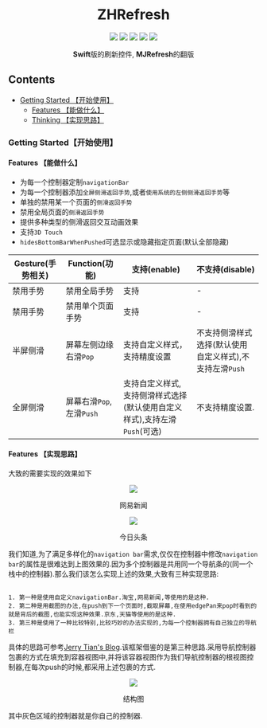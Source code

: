 <h1 align="center">ZHRefresh</h1>

<p align="center">
<a href="https://travis-ci.org/SummerHF/ZHRefresh"><img src="https://img.shields.io/travis/SummerHF/ZHNavigationController.svg?style=flat"></a>
<a href="https://cocoapods.org/pods/ZHRefresh"><img src="https://img.shields.io/cocoapods/v/ZHNavigationController.svg?style=flat"></a>
<a><img src="https://img.shields.io/cocoapods/p/ZHNavigationController.svg?style=flat"></a>
<a><img src="https://img.shields.io/github/license/mashape/apistatus.svg?style=flat"></a>
<a href="https://cocoapods.org/pods/ZHRefresh"><img src="https://img.shields.io/badge/swift-4.0-orange.svg?style=flat"></a>
</p>

<p align="center"><strong>Swift</strong>版的刷新控件, <strong>MJRefresh</strong>的翻版</p>

## Contents

* [Getting Started 【开始使用】](#Getting_Started)
	* [Features 【能做什么】](#Features)
	* [Thinking 【实现思路】](#Thinking)
	
	
### <a id="Getting_Started"></a>Getting Started【开始使用】


#### <a id="Features"></a>Features 【能做什么】

* 为每一个控制器定制`navigationBar`
* 为每一个控制器添加`全屏侧滑返回手势`,或者`使用系统的左侧侧滑返回手势`等
* 单独的禁用某一个页面的`侧滑返回手势`
* 禁用全局页面的`侧滑返回手势`
* 提供多种类型的侧滑返回交互动画效果
* 支持`3D Touch`
* `hidesBottomBarWhenPushed`可选显示或隐藏指定页面(默认全部隐藏)


Gesture(手势相关) | Function(功能) | 支持(enable) | 不支持(disable)
--------- | -------------|------------|----------
 禁用手势 |  禁用全局手势 | 支持 | - 
 禁用手势 |  禁用单个页面手势 | 支持 | -
 半屏侧滑 |  屏幕左侧边缘右滑`Pop` | 支持自定义样式，支持精度设置|不支持侧滑样式选择(默认使用自定义样式),不支持左滑`Push`
 全屏侧滑 |  屏幕右滑`Pop`,左滑`Push`| 支持自定义样式,支持侧滑样式选择(默认使用自定义样式),支持左滑`Push`(可选)|不支持精度设置.


#### <a id="Thinking"></a>Features 【实现思路】
大致的需要实现的效果如下

<p align="center"><img src = "https://ws3.sinaimg.cn/large/006tKfTcgy1fpkifxs2j3g308w0fskjl.gif"></p>
<p align="center">网易新闻</p>

<p align="center"><img src = "https://ws3.sinaimg.cn/large/006tKfTcgy1fpkiqyg9sxg30820ehn3b.gif"></p>
<p align="center">今日头条</p>

我们知道,为了满足多样化的`navigation bar`需求,仅仅在控制器中修改`navigation bar`的属性是很难达到上图效果的.因为多个控制器是共用同一个导航条的(同一个栈中的控制器).那么我们该怎么实现上述的效果,大致有三种实现思路:

```

1. 第一种是使用自定义navigationBar.淘宝,网易新闻,等使用的是这种.
2. 第二种是用截图的办法,在push到下一个页面时,截取屏幕,在使用edgePan来pop时看到的就是背后的截图,也能实现这种效果.京东,天猫等使用的是这种.
3. 第三种是使用了一种比较特别,比较巧妙的办法实现的,为每一个控制器拥有自己独立的导航栏

```
具体的思路可参考[Jerry Tian's Blog](http://jerrytian.com/2016/01/07/%E7%94%A8Reveal%E5%88%86%E6%9E%90%E7%BD%91%E6%98%93%E4%BA%91%E9%9F%B3%E4%B9%90%E7%9A%84%E5%AF%BC%E8%88%AA%E6%8E%A7%E5%88%B6%E5%99%A8%E5%88%87%E6%8D%A2%E6%95%88%E6%9E%9C/).该框架借鉴的是第三种思路.采用导航控制器包裹的方式在填充到容器视图中,并将该容器视图作为我们导航控制器的根视图控制器,在每次push的时候,都采用上述包裹的方式.

<p align="center"><img src = "https://ws2.sinaimg.cn/large/006tKfTcly1fpkjj650izj30cv0623ym.jpg"></p>
<p align="center">结构图</p>

其中灰色区域的控制器就是你自己的控制器.











